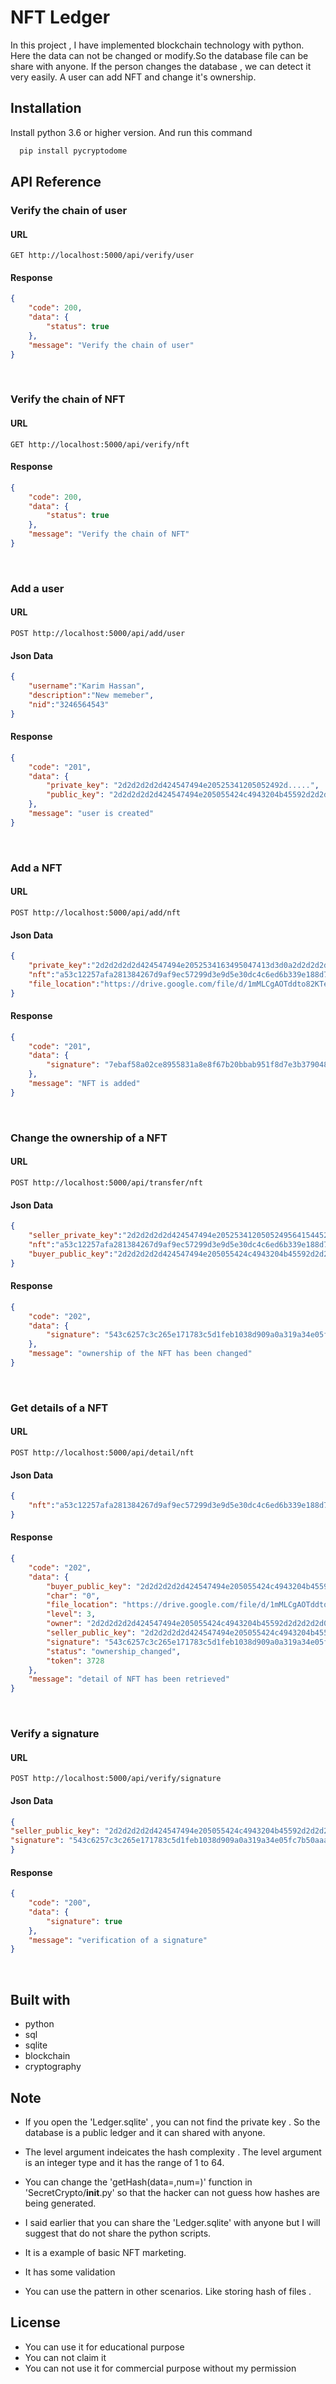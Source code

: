 
# NFT Ledger

In this project , I have implemented blockchain technology with python. Here the data can not be changed or modify.So the database file can be share with anyone. If the person changes the database , we can detect it very easily.
A user can add NFT and change it's ownership.

## Installation
Install python 3.6 or higher version.
And run this command
```bash
  pip install pycryptodome
```

  
## API Reference

### Verify the chain of user
  
#### URL  
```http
GET http://localhost:5000/api/verify/user
```

#### Response
```json
{
    "code": 200,
    "data": {
        "status": true
    },
    "message": "Verify the chain of user"
}
```

<br />


### Verify the chain of NFT
  
#### URL  
```http
GET http://localhost:5000/api/verify/nft
```

#### Response
```json
{
    "code": 200,
    "data": {
        "status": true
    },
    "message": "Verify the chain of NFT"
}
```

<br />




### Add a user
  
#### URL  
```http
POST http://localhost:5000/api/add/user
```

#### Json Data
```json
{
    "username":"Karim Hassan",
    "description":"New memeber",
    "nid":"3246564543"
}
```

#### Response
```json
{
    "code": "201",
    "data": {
        "private_key": "2d2d2d2d2d424547494e20525341205052492d.....",
        "public_key": "2d2d2d2d2d424547494e205055424c4943204b45592d2d2d2...."
    },
    "message": "user is created"
}
```

<br />



### Add a NFT
  
#### URL  
```http
POST http://localhost:5000/api/add/nft
```

#### Json Data
```json
{
    "private_key":"2d2d2d2d2d424547494e2052534163495047413d3d0a2d2d2d2d...",
    "nft":"a53c12257afa281384267d9af9ec57299d3e9d5e30dc4c6ed6b339e188d7db0a",
    "file_location":"https://drive.google.com/file/d/1mMLCgAOTddto82KTevoWjHu6EzjdtsFP/view?usp=drivesdk"
}
```

#### Response
```json
{
    "code": "201",
    "data": {
        "signature": "7ebaf58a02ce8955831a8e8f67b20bbab951f8d7e3b379048c3560b9e37b7920d735da97a4bc24304d10c1466660f1bc214be5b77b68c6c0a297a5b1654c6842ec6f806403a6c45d045246a30c2b49920e8539bccdeb7d5c638fd900fdee47e2916e3a4c4c1a8dd05c7e28ea7ed6ffd86b8218447b64e143a124751a2b3bd762"
    },
    "message": "NFT is added"
}
```

<br />



### Change the ownership of a NFT
  
#### URL  
```http
POST http://localhost:5000/api/transfer/nft
```

#### Json Data
```json
{
    "seller_private_key":"2d2d2d2d2d424547494e205253412050524956415445204b45592d2d2d2d2d0a4.......",
    "nft":"a53c12257afa281384267d9af9ec57299d3e9d5e30dc4c6ed6b339e188d7db0a",
    "buyer_public_key":"2d2d2d2d2d424547494e205055424c4943204b45592d2d2d2d2d0a4d4947664d413........"
}
```

#### Response
```json
{
    "code": "202",
    "data": {
        "signature": "543c6257c3c265e171783c5d1feb1038d909a0a319a34e05fc7b50aaa47a08fabe2bc13df833cdffd16cd....."
    },
    "message": "ownership of the NFT has been changed"
}
```

<br />



### Get details of a NFT
  
#### URL  
```http
POST http://localhost:5000/api/detail/nft
```

#### Json Data
```json
{
    "nft":"a53c12257afa281384267d9af9ec57299d3e9d5e30dc4c6ed6b339e188d7db0a"
}
```

#### Response
```json
{
    "code": "202",
    "data": {
        "buyer_public_key": "2d2d2d2d2d424547494e205055424c4943204b45592d2d2d2d2d0a4d4947664d4130.....",
        "char": "0",
        "file_location": "https://drive.google.com/file/d/1mMLCgAOTddto82KTevoWjHu6EzjdtsFP/view?usp=drivesdk",
        "level": 3,
        "owner": "2d2d2d2d2d424547494e205055424c4943204b45592d2d2d2d2d0a4d4947664d41304743537147534962.....",
        "seller_public_key": "2d2d2d2d2d424547494e205055424c4943204b45592d2d2d2d2d0a4d4947664d41304743537147534.....",
        "signature": "543c6257c3c265e171783c5d1feb1038d909a0a319a34e05fc7b50aaa47a08fab.....",
        "status": "ownership_changed",
        "token": 3728
    },
    "message": "detail of NFT has been retrieved"
}
```

<br />



### Verify a signature
  
#### URL  
```http
POST http://localhost:5000/api/verify/signature
```

#### Json Data
```json
{
"seller_public_key": "2d2d2d2d2d424547494e205055424c4943204b45592d2d2d2d2d0a4.....",
"signature": "543c6257c3c265e171783c5d1feb1038d909a0a319a34e05fc7b50aaa47a08fabe2bc13df83....."
}
```

#### Response
```json
{
    "code": "200",
    "data": {
        "signature": true
    },
    "message": "verification of a signature"
}
```

<br />

## Built with

 - python
 - sql
 - sqlite
- blockchain
- cryptography

  
## Note
- If you open the 'Ledger.sqlite' , you can not find the private key . So the database is a public ledger and it can shared with anyone.

- The level argument indeicates the hash complexity . The level argument is an integer type and it has the range of 1 to 64.

- You can change the 'getHash(data=,num=)' function in 'SecretCrypto/__init__.py'  so that  the hacker can not guess how hashes are being generated.

- I said earlier that you can share the 'Ledger.sqlite' with anyone but I will suggest that do not share the python scripts.

- It is a example of basic NFT marketing.

- It has some validation

- You can use the pattern in other scenarios. Like storing hash of files .
  
## License
- You can use it for educational purpose
- You can not claim it
- You can not use it for commercial purpose without my permission

  